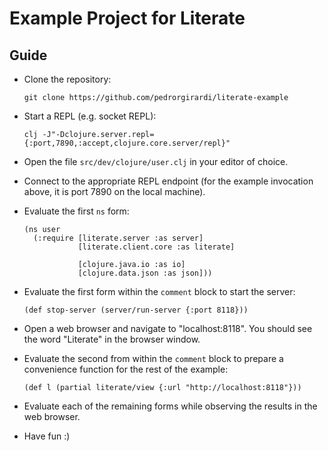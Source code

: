 # Example Project for Literate

## Guide

* Clone the repository:

    ```
    git clone https://github.com/pedrorgirardi/literate-example
    ```

* Start a REPL (e.g. socket REPL):

    ```
    clj -J"-Dclojure.server.repl={:port,7890,:accept,clojure.core.server/repl}"
    ```

* Open the file `src/dev/clojure/user.clj` in your editor of choice.

* Connect to the appropriate REPL endpoint (for the example invocation above, it is port 7890 on the local machine).

* Evaluate the first `ns` form:

    ```
    (ns user
      (:require [literate.server :as server]
                [literate.client.core :as literate]

                [clojure.java.io :as io]
                [clojure.data.json :as json]))
    ```

* Evaluate the first form within the `comment` block to start the server:

    ```
    (def stop-server (server/run-server {:port 8118}))
    ```

* Open a web browser and navigate to "localhost:8118".  You should see the word "Literate" in the browser window.

* Evaluate the second from within the `comment` block to prepare a convenience function for the rest of the example:

    ```
    (def l (partial literate/view {:url "http://localhost:8118"}))
    ```

* Evaluate each of the remaining forms while observing the results in the web browser.

* Have fun :)
